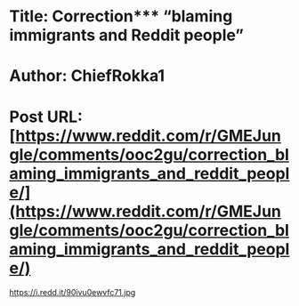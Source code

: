 # Title: Correction*** “blaming immigrants and Reddit people”
# Author: ChiefRokka1
# Post URL: [https://www.reddit.com/r/GMEJungle/comments/ooc2gu/correction_blaming_immigrants_and_reddit_people/](https://www.reddit.com/r/GMEJungle/comments/ooc2gu/correction_blaming_immigrants_and_reddit_people/)


https://i.redd.it/90ivu0ewvfc71.jpg